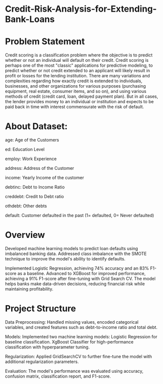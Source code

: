 # Credit-Risk-Analysis-for-Extending-Bank-Loans

# Problem Statement

Credit scoring is a classification problem where the objective is to predict whether or not an individual will default on their credit.
Credit scoring is perhaps one of the most "classic" applications for predictive modeling, to predict whether or not credit extended to an applicant will likely result in profit or losses for the lending institution.
There are many variations and complexities regarding how exactly credit is extended to individuals, businesses, and other organizations for various purposes (purchasing equipment, real estate, consumer items, and so on), and using various methods of credit (credit card, loan, delayed payment plan). But in all cases, the lender provides money to an individual or institution and expects to be paid back in time with interest commensurate with the risk of default.

# About Dataset:

age: Age of the Customers

ed: Education Level

employ: Work Experience

address: Address of the Customer

income: Yearly Income of the customer

debtinc: Debt to Income Ratio

creddebt: Credit to Debt ratio

othdebt: Other debts

default: Customer defaulted in the past (1= defaulted, 0= Never defaulted)

# Overview 
Developed machine learning models to predict loan defaults using imbalanced banking data. Addressed class imbalance with the SMOTE technique to improve the model's ability to identify defaults. 

Implemented Logistic Regression, achieving 74% accuracy and an 83% F1-score as a baseline. Advanced to XGBoost for improved performance, achieving a 91% F1-score after fine-tuning with Grid Search CV. The model helps banks make data-driven decisions, reducing financial risk while maintaining profitability.

# Project Structure
Data Preprocessing:
Handled missing values, encoded categorical variables, and created features such as debt-to-income ratio and total debt.

Models: Implemented two machine learning models:
Logistic Regression for baseline classification. XgBoost Classifier for high-performance classification with hyperparameter tuning.

Regularization:
Applied GridSearchCV to further fine-tune the model with additional regularization parameters.

Evaluation:
The model's performance was evaluated using accuracy, confusion matrix, classification report, and F1-score.
